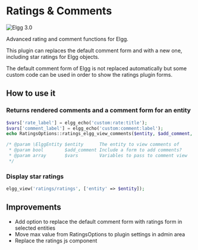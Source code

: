 Ratings & Comments
==================

![Elgg 3.0](https://img.shields.io/badge/Elgg-3.0-orange.svg?style=flat-square)

Advanced rating and comment functions for Elgg.

This plugin can replaces the default comment form and with a new one, including star ratings for Elgg objects. 

The default comment form of Elgg is not replaced automatically but some custom code can be used in order to show the ratings plugin forms.

## How to use it

### Returns rendered comments and a comment form for an entity

```php
$vars['rate_label'] = elgg_echo('custom:rate:title');
$vars['comment_label'] = elgg_echo('custom:comment:label');
echo RatingsOptions::ratings_elgg_view_comments($entity, $add_comment, $vars);

/* @param \ElggEntity $entity      The entity to view comments of
 * @param bool        $add_comment Include a form to add comments?
 * @param array       $vars        Variables to pass to comment view
 */
```

### Display star ratings

```php
elgg_view('ratings/ratings', ['entity' => $entity]);
```

## Improvements

- Add option to replace the default comment form with ratings form in selected entities
- Move max value from RatingsOptions to plugin settings in admin area
- Replace the ratings js component
